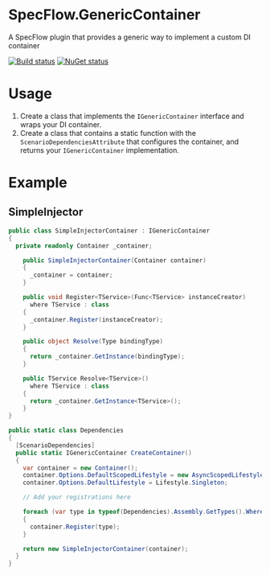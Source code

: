 # SpecFlow.GenericContainer
A SpecFlow plugin that provides a generic way to implement a custom DI container

[![Build status](https://ci.appveyor.com/api/projects/status/jlhywg2nulwescgy/branch/master?svg=true)](https://ci.appveyor.com/project/maartenkools/specflow-genericcontainer/branch/master)
[![NuGet status](https://img.shields.io/nuget/v/SpecFlow.Contrib.GenericContainer.svg)](https://www.nuget.org/packages/SpecFlow.Contrib.GenericContainer/)

# Usage
1. Create a class that implements the `IGenericContainer` interface and wraps your DI container.
2. Create a class that contains a static function with the `ScenarioDependenciesAttribute` that configures the container, and returns your `IGenericContainer` implementation.

# Example
## SimpleInjector
```csharp
public class SimpleInjectorContainer : IGenericContainer
{
  private readonly Container _container;

    public SimpleInjectorContainer(Container container)
    {
      _container = container;
    }

    public void Register<TService>(Func<TService> instanceCreator)
      where TService : class
    {
      _container.Register(instanceCreator);
    }

    public object Resolve(Type bindingType)
    {
      return _container.GetInstance(bindingType);
    }

    public TService Resolve<TService>()
      where TService : class
    {
      return _container.GetInstance<TService>();
    }
}
```
```csharp
public static class Dependencies
{
  [ScenarioDependencies]
  public static IGenericContainer CreateContainer()
  {
    var container = new Container();
    container.Options.DefaultScopedLifestyle = new AsyncScopedLifestyle();
    container.Options.DefaultLifestyle = Lifestyle.Singleton;

    // Add your registrations here

    foreach (var type in typeof(Dependencies).Assembly.GetTypes().Where(t => Attribute.IsDefined(t, typeof(BindingAttribute))))
    {
      container.Register(type);
    }

    return new SimpleInjectorContainer(container);
  }
}
```